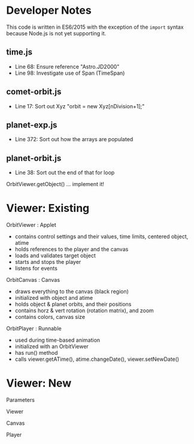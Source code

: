 Developer Notes
===================

This code is written in ES6/2015 with the exception of the `import` syntax because Node.js is not yet supporting it.

## time.js

 - Line 68: Ensure reference "Astro.JD2000"
 - Line 98: Investigate use of Span (TimeSpan)

## comet-orbit.js

 - Line 17: Sort out Xyz "orbit = new Xyz[nDivision+1];"

## planet-exp.js

 - Line 372: Sort out how the arrays are populated

## planet-orbit.js

 - Line 38: Sort out the end of that for loop

OrbitViewer.getObject() ... implement it!


Viewer: Existing
==================

OrbitViewer : Applet
 - contains control settings and their values, time limits, centered object, atime
 - holds references to the player and the canvas
 - loads and validates target object
 - starts and stops the player
 - listens for events

OrbitCanvas : Canvas
 - draws everything to the canvas (black region)
 - initialized with object and atime
 - holds object & planet orbits, and their positions
 - contains horz & vert rotation (rotation matrix), and zoom
 - contains colors, canvas size

OrbitPlayer : Runnable
 - used during time-based animation
 - initialized with an OrbitViewer
 - has run() method
 - calls viewer.getATime(), atime.changeDate(), viewer.setNewDate()


Viewer: New
==================

Parameters



Viewer



Canvas



Player


